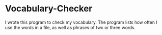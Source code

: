 # Vocabulary-Checker
I wrote this program to check my vocabulary. The program lists how often I use the words in a file, as well as phrases of two or three words.
